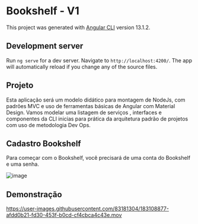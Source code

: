 # Bookshelf - V1

This project was generated with [Angular CLI](https://github.com/angular/angular-cli) version 13.1.2.

## Development server

Run `ng serve` for a dev server. Navigate to `http://localhost:4200/`. The app will automatically reload if you change any of the source files.

## Projeto

Esta aplicação será um modelo didático para montagem de NodeJs, com padrões MVC e uso de ferramentas básicas de Angular com Material Design. Vamos modelar uma listagem de serviços , interfaces e componentes da CLI inicias para prática da arquitetura padrão de projetos com uso de metodologia Dev Ops.

## Cadastro Bookshelf

Para começar com o Bookshelf, você precisará de uma conta do Bookshelf e uma senha.

![image](https://user-images.githubusercontent.com/83181304/151684802-cb433453-45e1-4b22-80cc-ec2f2a45b042.png)<br>

## Demonstração

https://user-images.githubusercontent.com/83181304/183108877-afdd0b21-fd30-453f-b0cd-cf4cbca4c43e.mov

